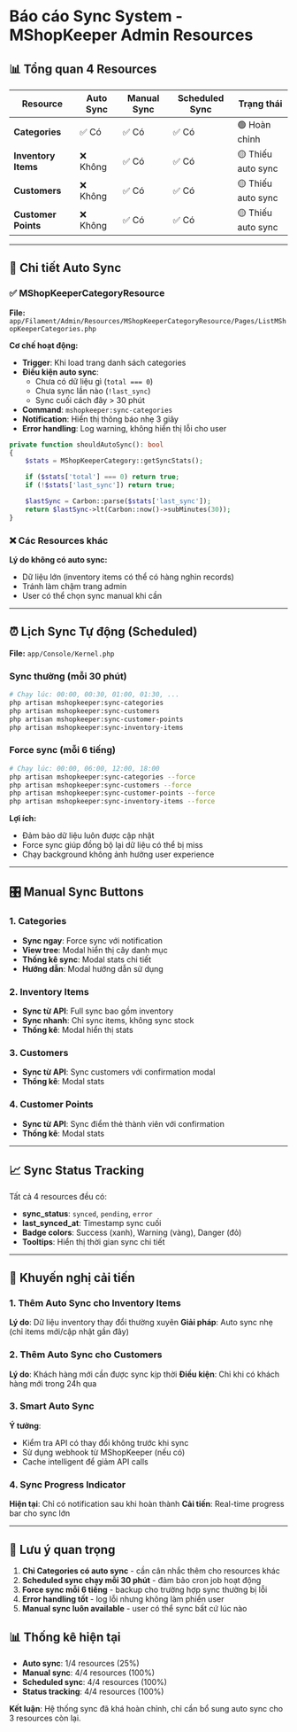 # Báo cáo Sync System - MShopKeeper Admin Resources

## 📊 Tổng quan 4 Resources

| Resource            | Auto Sync | Manual Sync | Scheduled Sync | Trạng thái         |
| ------------------- | --------- | ----------- | -------------- | ------------------ |
| **Categories**      | ✅ Có      | ✅ Có        | ✅ Có           | 🟢 Hoàn chỉnh      |
| **Inventory Items** | ❌ Không   | ✅ Có        | ✅ Có           | 🟡 Thiếu auto sync |
| **Customers**       | ❌ Không   | ✅ Có        | ✅ Có           | 🟡 Thiếu auto sync |
| **Customer Points** | ❌ Không   | ✅ Có        | ✅ Có           | 🟡 Thiếu auto sync |

---

## 🔄 Chi tiết Auto Sync

### ✅ MShopKeeperCategoryResource

**File:** `app/Filament/Admin/Resources/MShopKeeperCategoryResource/Pages/ListMShopKeeperCategories.php`

**Cơ chế hoạt động:**

- **Trigger**: Khi load trang danh sách categories
- **Điều kiện auto sync**:
  - Chưa có dữ liệu gì (`total === 0`)
  - Chưa sync lần nào (`!last_sync`)
  - Sync cuối cách đây > 30 phút
- **Command**: `mshopkeeper:sync-categories`
- **Notification**: Hiển thị thông báo nhẹ 3 giây
- **Error handling**: Log warning, không hiển thị lỗi cho user

```php
private function shouldAutoSync(): bool
{
    $stats = MShopKeeperCategory::getSyncStats();

    if ($stats['total'] === 0) return true;
    if (!$stats['last_sync']) return true;

    $lastSync = Carbon::parse($stats['last_sync']);
    return $lastSync->lt(Carbon::now()->subMinutes(30));
}
```

### ❌ Các Resources khác

**Lý do không có auto sync:**

- Dữ liệu lớn (inventory items có thể có hàng nghìn records)
- Tránh làm chậm trang admin
- User có thể chọn sync manual khi cần

---

## ⏰ Lịch Sync Tự động (Scheduled)

**File:** `app/Console/Kernel.php`

### Sync thường (mỗi 30 phút)

```bash
# Chạy lúc: 00:00, 00:30, 01:00, 01:30, ...
php artisan mshopkeeper:sync-categories
php artisan mshopkeeper:sync-customers  
php artisan mshopkeeper:sync-customer-points
php artisan mshopkeeper:sync-inventory-items
```

### Force sync (mỗi 6 tiếng)

```bash
# Chạy lúc: 00:00, 06:00, 12:00, 18:00
php artisan mshopkeeper:sync-categories --force
php artisan mshopkeeper:sync-customers --force
php artisan mshopkeeper:sync-customer-points --force  
php artisan mshopkeeper:sync-inventory-items --force
```

**Lợi ích:**

- Đảm bảo dữ liệu luôn được cập nhật
- Force sync giúp đồng bộ lại dữ liệu có thể bị miss
- Chạy background không ảnh hưởng user experience

---

## 🎛️ Manual Sync Buttons

### 1. Categories

- **Sync ngay**: Force sync với notification
- **View tree**: Modal hiển thị cây danh mục
- **Thống kê sync**: Modal stats chi tiết
- **Hướng dẫn**: Modal hướng dẫn sử dụng

### 2. Inventory Items

- **Sync từ API**: Full sync bao gồm inventory
- **Sync nhanh**: Chỉ sync items, không sync stock
- **Thống kê**: Modal hiển thị stats

### 3. Customers

- **Sync từ API**: Sync customers với confirmation modal
- **Thống kê**: Modal stats

### 4. Customer Points

- **Sync từ API**: Sync điểm thẻ thành viên với confirmation
- **Thống kê**: Modal stats

---

## 📈 Sync Status Tracking

Tất cả 4 resources đều có:

- **sync_status**: `synced`, `pending`, `error`
- **last_synced_at**: Timestamp sync cuối
- **Badge colors**: Success (xanh), Warning (vàng), Danger (đỏ)
- **Tooltips**: Hiển thị thời gian sync chi tiết

---

## 🔧 Khuyến nghị cải tiến

### 1. Thêm Auto Sync cho Inventory Items

**Lý do**: Dữ liệu inventory thay đổi thường xuyên
**Giải pháp**: Auto sync nhẹ (chỉ items mới/cập nhật gần đây)

### 2. Thêm Auto Sync cho Customers

**Lý do**: Khách hàng mới cần được sync kịp thời
**Điều kiện**: Chỉ khi có khách hàng mới trong 24h qua

### 3. Smart Auto Sync

**Ý tưởng**: 

- Kiểm tra API có thay đổi không trước khi sync
- Sử dụng webhook từ MShopKeeper (nếu có)
- Cache intelligent để giảm API calls

### 4. Sync Progress Indicator

**Hiện tại**: Chỉ có notification sau khi hoàn thành
**Cải tiến**: Real-time progress bar cho sync lớn

---

## 🚨 Lưu ý quan trọng

1. **Chỉ Categories có auto sync** - cần cân nhắc thêm cho resources khác
2. **Scheduled sync chạy mỗi 30 phút** - đảm bảo cron job hoạt động
3. **Force sync mỗi 6 tiếng** - backup cho trường hợp sync thường bị lỗi
4. **Error handling tốt** - log lỗi nhưng không làm phiền user
5. **Manual sync luôn available** - user có thể sync bất cứ lúc nào

## 📊 Thống kê hiện tại

- **Auto sync**: 1/4 resources (25%)
- **Manual sync**: 4/4 resources (100%)  
- **Scheduled sync**: 4/4 resources (100%)
- **Status tracking**: 4/4 resources (100%)

**Kết luận**: Hệ thống sync đã khá hoàn chỉnh, chỉ cần bổ sung auto sync cho 3 resources còn lại.
